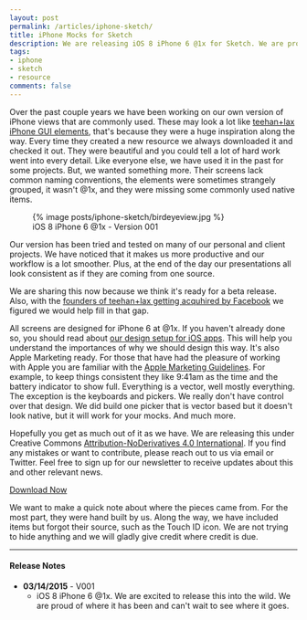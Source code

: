 ```yaml
---
layout: post
permalink: /articles/iphone-sketch/
title: iPhone Mocks for Sketch
description: We are releasing iOS 8 iPhone 6 @1x for Sketch. We are proud of where it has been and can't wait to see where it goes.
tags:
- iphone
- sketch
- resource
comments: false
---
```


<p>Over the past couple years we have been working on our own version of iPhone views that are commonly used. These may look a lot like <a href="http://www.teehanlax.com/tools/iphone-sketch-app/">teehan+lax iPhone GUI elements</a>, that's because they were a huge inspiration along the way. Every time they created a new resource we always downloaded it and checked it out. They were beautiful and you could tell a lot of hard work went into every detail. Like everyone else, we have used it in the past for some projects. But, we wanted something more. Their screens lack common naming conventions, the elements were sometimes strangely grouped, it wasn't @1x, and they were missing some commonly used native items.</p>

<figure class="center">
{% image posts/iphone-sketch/birdeyeview.jpg %}
<figcaption>iOS 8 iPhone 6 @1x - Version 001</figcaption>
</figure>

<p>Our version has been tried and tested on many of our personal and client projects. We have noticed that it makes us more productive and our workflow is a lot smoother. Plus, at the end of the day our presentations all look consistent as if they are coming from one source.</p>

<p>We are sharing this now because we think it's ready for a beta release. Also, with the <a href="http://www.teehanlax.com/story/our-next-act#">founders of teehan+lax getting acquhired by Facebook</a> we figured we would help fill in that gap.</p>

<p>All screens are designed for iPhone 6 at @1x. If you haven't already done so, you should read about <a href="http://theronstudios.com/blog/our-design-setup-for-ios-apps/">our design setup for iOS apps</a>. This will help you understand the importances of why we should design this way. It's also Apple Marketing ready. For those that have had the pleasure of working with Apple you are familiar with the <a href="https://developer.apple.com/app-store/marketing/guidelines/">Apple Marketing Guidelines</a>. For example, to keep things consistent they like 9:41am as the time and the battery indicator to show full. Everything is a vector, well mostly everything. The exception is the keyboards and pickers. We really don't have control over that design. We did build one picker that is vector based but it doesn't look native, but it will work for your mocks. And much more.</p>

<p>Hopefully you get as much out of it as we have. We are releasing this under Creative Commons <a href="http://creativecommons.org/licenses/by-nd/4.0/">Attribution-NoDerivatives 4.0 International</a>. If you find any mistakes or want to contribute, please reach out to us via email or Twitter. Feel free to sign up for our newsletter to receive updates about this and other relevant news.</p>

<p class="center"><a href="/downloads/iphone-mocks-for-sketch-v001.zip" class="btn btn-action" onClick="_gaq.push(['_trackEvent', 'Download', 'Sketch', '/download/iphone-mocks-for-sketch-v001.zip']);">Download Now</a></p>

<p class="note">We want to make a quick note about where the pieces came from. For the most part, they were hand built by us. Along the way, we have included items but forgot their source, such as the Touch ID icon. We are not trying to hide anything and we will gladly give credit where credit is due.</p>

<hr/>

<h4>Release Notes</h4>
<ul>
  <li><strong>03/14/2015</strong> - V001
  <ul>
    <li>iOS 8 iPhone 6 @1x. We are excited to release this into the wild. We are proud of where it has been and can't wait to see where it goes.</li>
  </ul>
  </li>
</ul>
